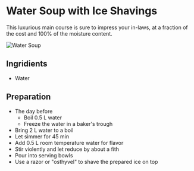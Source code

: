 # Water Soup with Ice Shavings

This luxurious main course is sure to impress your in-laws, at a fraction of the cost and 100% of the moisture content.

![Water Soup](/docs/img/water_bowl.png)

## Ingridients
- Water

## Preparation

- The day before
    - Boil 0.5 L water
    - Freeze the water in a baker's trough
- Bring 2 L water to a boil
- Let simmer for 45 min
- Add 0.5 L room temperature water for flavor
- Stir violently and let reduce by about a fith
- Pour into serving bowls
- Use a razor or "osthyvel" to shave the prepared ice on top